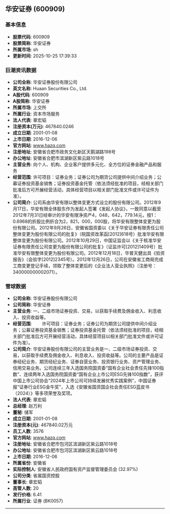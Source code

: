 ## 华安证券 (600909)

### 基本信息

- **股票代码**: 600909
- **股票简称**: 华安证券
- **所属市场**: sh
- **更新时间**: 2025-10-25 17:39:33

### 巨潮资讯数据

- **公司全称**: 华安证券股份有限公司
- **英文名称**: Huaan Securities Co., Ltd.
- **A股代码**: 600909
- **A股简称**: 华安证券
- **所属市场**: 上交所
- **所属行业**: 资本市场服务
- **法人代表**: 章宏韬
- **注册资本(万元)**: 467840.0246
- **成立日期**: 2001-01-08
- **上市日期**: 2016-12-06
- **官方网站**: www.hazq.com
- **注册地址**: 安徽省合肥市政务文化新区天鹅湖路198号
- **办公地址**: 安徽省合肥市滨湖新区紫云路1018号
- **主营业务**: 向个人、机构、企业客户提供多元化、全方位的证券金融产品和服务
- **经营范围**: 许可项目：证券业务；证券公司为期货公司提供中间介绍业务；公募证券投资基金销售；证券投资基金托管（依法须经批准的项目，经相关部门批准后方可开展经营活动，具体经营项目以相关部门批准文件或许可证件为准）。
- **公司简介**: 公司系由华安有限以整体变更方式设立的股份有限公司。2012年9月17日，华安有限全体股东作为发起人签署《发起人协议》，一致同意以截至2012年7月31日经审计的华安有限净资产4，048，642，779.14元，按1：0.6968的折股比例折合为2，821，000，000股，将华安有限整体变更为股份有限公司。2012年9月26日，安徽省国资委以《关于华安证券有限责任公司整体变更为股份有限公司的批复》（皖国资改革函[2012]618号）批准华安有限整体变更为股份有限公司。2012年10月29日，中国证监会以《关于核准华安证券有限责任公司变更为股份有限公司的批复》（证监许可[2012]1409号）批准华安有限整体变更为股份有限公司。2012年12月18日，华普天健出具《验资报告》（会验字[2012]2345号）。2012年12月26日，公司在安徽省工商局完成工商变更登记手续，领取了整体变更后的《企业法人营业执照》（注册号：340000000002071）。

### 雪球数据

- **公司全称**: 华安证券股份有限公司
- **公司简称**: 华安证券
- **主营业务**: 一、二级市场证券投资、交易，以获取手续费及佣金收入、利息收入、投资收益等。
- **经营范围**: 　　许可项目：证券业务；证券公司为期货公司提供中间介绍业务；公募证券投资基金销售；证券投资基金托管（依法须经批准的项目，经相关部门批准后方可开展经营活动，具体经营项目以相关部门批准文件或许可证件为准）。
- **公司简介**: 华安证券股份有限公司的主营业务是一、二级市场证券投资、交易，以获取手续费及佣金收入、利息收入、投资收益等。公司的主要产品是证券经纪业务、期货经纪业务、证券自营业务、投资银行业务、资产管理业务、信用交易业务。公司连续三年入选国务院国资委“国有企业社会责任先锋100指数”、连续两年入选国务院国资委“国有企业上市公司ESG先锋100指数”，获评中国上市公司协会“2024年上市公司可持续发展优秀实践案例”，中国证券报“证券行业ESG金牛奖”，入选《安徽省国资国企社会责任ESG蓝皮书（2024）》等多项荣誉及奖项。
- **法人代表**: 章宏韬
- **总经理**: 赵万利
- **董秘**: 储军
- **成立日期**: 2001-01-08
- **注册资本(元)**: 467840.02万元
- **员工人数**: 3576
- **官方网站**: www.hazq.com
- **注册地址**: 安徽省合肥市包河区滨湖新区紫云路1018号
- **办公地址**: 安徽省合肥市包河区滨湖新区紫云路1018号
- **上市日期**: 2016-12-06
- **所属省份**: 安徽省
- **实际控制人**: 安徽省人民政府国有资产监督管理委员会 (32.97%)
- **公司分类**: 省属国资控股
- **董事长**: 章宏韬
- **高管人数**: 20
- **发行价格**: 6.41
- **所属行业**: 证券 (BK0057)

---
